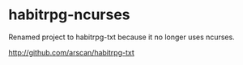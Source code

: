 habitrpg-ncurses
================

Renamed project to habitrpg-txt because it no longer uses ncurses.

http://github.com/arscan/habitrpg-txt
